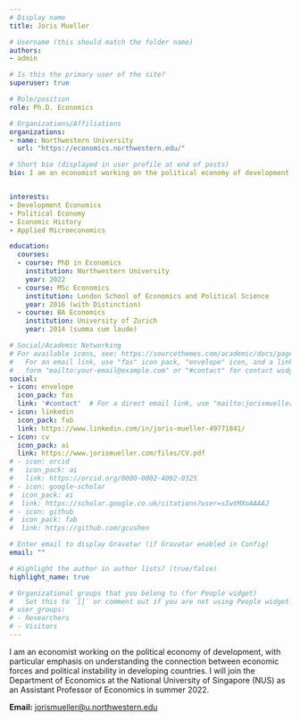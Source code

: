 ```yaml
---
# Display name
title: Joris Mueller

# Username (this should match the folder name)
authors:
- admin

# Is this the primary user of the site?
superuser: true

# Role/position
role: Ph.D. Economics

# Organizations/Affiliations
organizations:
- name: Northwestern University
  url: "https://economics.northwestern.edu/"

# Short bio (displayed in user profile at end of posts)
bio: I am an economist working on the political economy of development.


interests:
- Development Economics
- Political Economy
- Economic History
- Applied Microeconomics

education:
  courses:
  - course: PhD in Economics
    institution: Northwestern University
    year: 2022
  - course: MSc Economics
    institution: London School of Economics and Political Science
    year: 2016 (with Distinction)
  - course: BA Economics
    institution: University of Zurich
    year: 2014 (summa cum laude)

# Social/Academic Networking
# For available icons, see: https://sourcethemes.com/academic/docs/page-builder/#icons
#   For an email link, use "fas" icon pack, "envelope" icon, and a link in the
#   form "mailto:your-email@example.com" or "#contact" for contact widget.
social:
- icon: envelope
  icon_pack: fas
  link: '#contact'  # For a direct email link, use "mailto:jorismueller@u.northwestern.edu".
- icon: linkedin
  icon_pack: fab
  link: https://www.linkedin.com/in/joris-mueller-49771841/
- icon: cv
  icon_pack: ai
  link: https://www.jorismueller.com/files/CV.pdf
# - icon: orcid
#   icon_pack: ai
#   link: https://orcid.org/0000-0002-4092-0325
# - icon: google-scholar
#  icon_pack: ai
#  link: https://scholar.google.co.uk/citations?user=sIwtMXoAAAAJ
# - icon: github
#  icon_pack: fab
#  link: https://github.com/gcushen

# Enter email to display Gravatar (if Gravatar enabled in Config)
email: ""

# Highlight the author in author lists? (true/false)
highlight_name: true

# Organizational groups that you belong to (for People widget)
#   Set this to `[]` or comment out if you are not using People widget.
# user_groups:
# - Researchers
# - Visitors
---
```


I am an economist working on the political economy of development, with particular emphasis on understanding the connection between economic forces and political instability in developing countries. I will join the Department of Economics at the National University of Singapore (NUS) as an Assistant Professor of Economics in summer 2022.

**Email:** jorismueller@u.northwestern.edu
